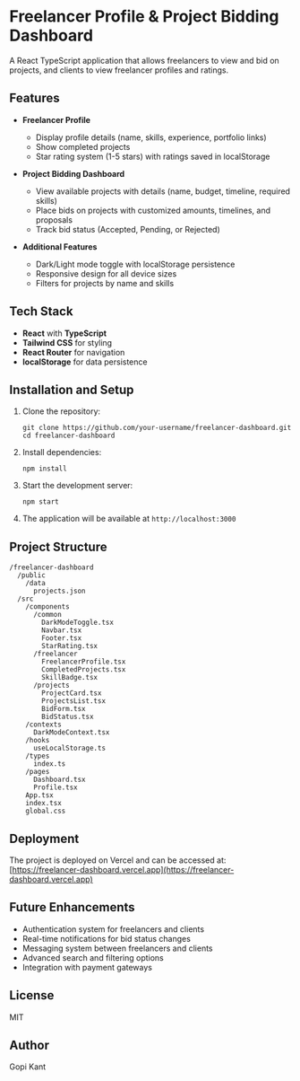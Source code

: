 # Freelancer Profile & Project Bidding Dashboard

A React TypeScript application that allows freelancers to view and bid on projects, and clients to view freelancer profiles and ratings.

## Features

- **Freelancer Profile**
  - Display profile details (name, skills, experience, portfolio links)
  - Show completed projects
  - Star rating system (1-5 stars) with ratings saved in localStorage

- **Project Bidding Dashboard**
  - View available projects with details (name, budget, timeline, required skills)
  - Place bids on projects with customized amounts, timelines, and proposals
  - Track bid status (Accepted, Pending, or Rejected)

- **Additional Features**
  - Dark/Light mode toggle with localStorage persistence
  - Responsive design for all device sizes
  - Filters for projects by name and skills

## Tech Stack

- **React** with **TypeScript**
- **Tailwind CSS** for styling
- **React Router** for navigation
- **localStorage** for data persistence

## Installation and Setup

1. Clone the repository:
   ```
   git clone https://github.com/your-username/freelancer-dashboard.git
   cd freelancer-dashboard
   ```

2. Install dependencies:
   ```
   npm install
   ```

3. Start the development server:
   ```
   npm start
   ```

4. The application will be available at `http://localhost:3000`

## Project Structure

```
/freelancer-dashboard
  /public
    /data
      projects.json
  /src
    /components
      /common
        DarkModeToggle.tsx
        Navbar.tsx
        Footer.tsx
        StarRating.tsx
      /freelancer
        FreelancerProfile.tsx
        CompletedProjects.tsx
        SkillBadge.tsx
      /projects
        ProjectCard.tsx
        ProjectsList.tsx
        BidForm.tsx
        BidStatus.tsx
    /contexts
      DarkModeContext.tsx
    /hooks
      useLocalStorage.ts
    /types
      index.ts
    /pages
      Dashboard.tsx
      Profile.tsx
    App.tsx
    index.tsx
    global.css
```

## Deployment

The project is deployed on Vercel and can be accessed at: [https://freelancer-dashboard.vercel.app](https://freelancer-dashboard.vercel.app)

## Future Enhancements

- Authentication system for freelancers and clients
- Real-time notifications for bid status changes
- Messaging system between freelancers and clients
- Advanced search and filtering options
- Integration with payment gateways

## License

MIT

## Author

Gopi Kant